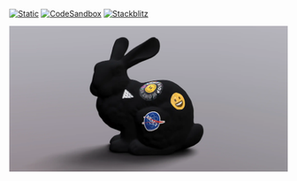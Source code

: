 [![Static](https://img.shields.io/badge/demo-%23646CFF.svg?logo=html5&logoColor=white)](https://pmndrs.github.io/examples/iridescent-decals)
[![CodeSandbox](https://img.shields.io/badge/codesandbox-040404?logo=codesandbox&logoColor=DBDBDB)](https://codesandbox.io/s/github/pmndrs/examples/tree/main/demos/iridescent-decals)
[![Stackblitz](https://img.shields.io/badge/stackblitz-fff?logo=Stackblitz&logoColor=1389FD)](https://stackblitz.com/github/pmndrs/examples/tree/main/demos/iridescent-decals)

![](thumbnail.webp)
